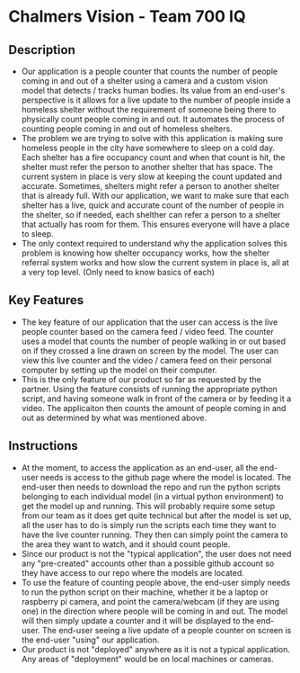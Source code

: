 # Chalmers Vision - Team 700 IQ

## Description 
* Our application is a people counter that counts the number of people coming in and out of a shelter using a camera and a custom vision model that detects / tracks human bodies.  Its value from an end-user's perspective is it allows for a live update to the number of people inside a homeless shelter without the requirement of someone being there to physically count people coming in and out.  It automates the process of counting people coming in and out of homeless shelters.
* The problem we are trying to solve with this application is making sure homeless people in the city have somewhere to sleep on a cold day.  Each shelter has a fire occupancy count and when that count is hit, the shelter must refer the person to another shelter that has space.  The current system in place is very slow at keeping the count updated and accurate. Sometimes, shelters might refer a person to another shelter that is already full.  With our application, we want to make sure that each shelter has a live, quick and accurate count of the number of people in the shelter, so if needed, each shelther can refer a person to a shelter that actually has room for them.  This ensures everyone will have a place to sleep.
 * The only context required to understand why the application solves this problem is knowing how shelter occupancy works, how the shelter referral system works and how slow the current system in place is, all at a very top level. (Only need to know basics of each)

## Key Features
* The key feature of our application that the user can access is the live people counter based on the camera feed / video feed.  The counter uses a model that counts the number of people walking in or out based on if they crossed a line drawn on screen by the model.  The user can view this live counter and the video / camera feed on their personal computer by setting up the model on their computer.
* This is the only feature of our product so far as requested by the partner.  Using the feature consists of running the appropriate python script, and having someone walk in front of the camera or by feeding it a video.  The applicaiton then counts the amount of people coming in and out as determined by what was mentioned above.

## Instructions
* At the moment, to access the application as an end-user, all the end-user needs is access to the github page where the model is located.  The end-user then needs to download the repo and run the python scripts belonging to each individual model (in a virtual python environment) to get the model up and running.  This will probably require some setup from our team as it does get quite technical but after the model is set up, all the user has to do is simply run the scripts each time they want to have the live counter running.  They then can simply point the camera to the area they want to watch, and it should count people.
* Since our product is not the "typical application", the user does not need any "pre-created" accounts other than a possible github account so they have access to our repo where the models are located.
* To use the feature of counting people above, the end-user simply needs to run the python script on their machine, whether it be a laptop or raspberry pi camera, and point the camera/webcam (if they are using one) in the direction where people will be coming in and out.  The model will then simply update a counter and it will be displayed to the end-user.  The end-user seeing a live update of a people counter on screen is the end-user "using" our application.
* Our product is not "deployed" anywhere as it is not a typical application.  Any areas of "deployment" would be on local machines or cameras.

